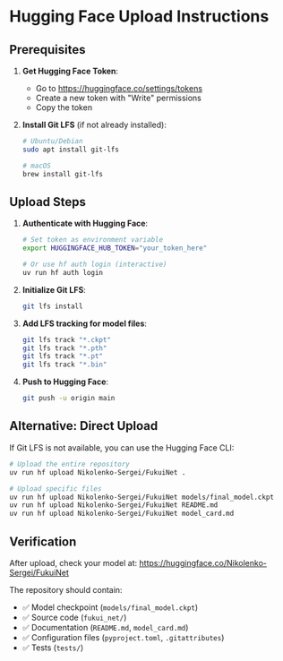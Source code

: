 # Hugging Face Upload Instructions

## Prerequisites

1. **Get Hugging Face Token**:
   - Go to https://huggingface.co/settings/tokens
   - Create a new token with "Write" permissions
   - Copy the token

2. **Install Git LFS** (if not already installed):
   ```bash
   # Ubuntu/Debian
   sudo apt install git-lfs
   
   # macOS
   brew install git-lfs
   ```

## Upload Steps

1. **Authenticate with Hugging Face**:
   ```bash
   # Set token as environment variable
   export HUGGINGFACE_HUB_TOKEN="your_token_here"
   
   # Or use hf auth login (interactive)
   uv run hf auth login
   ```

2. **Initialize Git LFS**:
   ```bash
   git lfs install
   ```

3. **Add LFS tracking for model files**:
   ```bash
   git lfs track "*.ckpt"
   git lfs track "*.pth"
   git lfs track "*.pt"
   git lfs track "*.bin"
   ```

4. **Push to Hugging Face**:
   ```bash
   git push -u origin main
   ```

## Alternative: Direct Upload

If Git LFS is not available, you can use the Hugging Face CLI:

```bash
# Upload the entire repository
uv run hf upload Nikolenko-Sergei/FukuiNet .

# Upload specific files
uv run hf upload Nikolenko-Sergei/FukuiNet models/final_model.ckpt
uv run hf upload Nikolenko-Sergei/FukuiNet README.md
uv run hf upload Nikolenko-Sergei/FukuiNet model_card.md
```

## Verification

After upload, check your model at:
https://huggingface.co/Nikolenko-Sergei/FukuiNet

The repository should contain:
- ✅ Model checkpoint (`models/final_model.ckpt`)
- ✅ Source code (`fukui_net/`)
- ✅ Documentation (`README.md`, `model_card.md`)
- ✅ Configuration files (`pyproject.toml`, `.gitattributes`)
- ✅ Tests (`tests/`)
